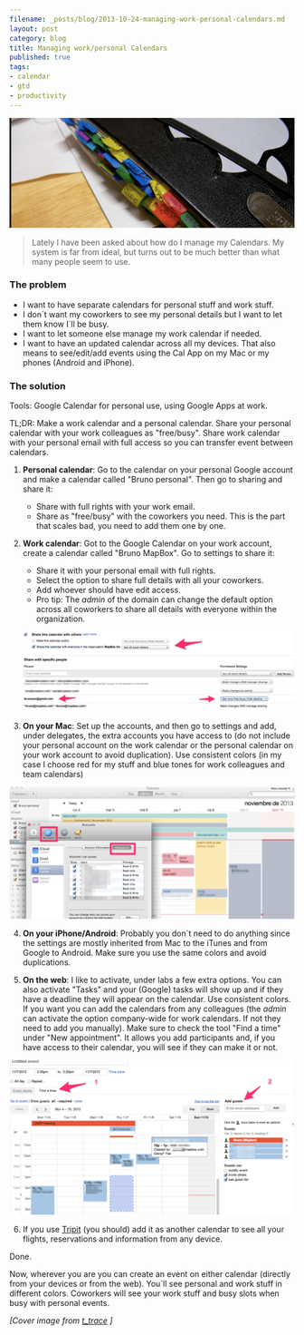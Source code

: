 ```yaml
---
filename: _posts/blog/2013-10-24-managing-work-personal-calendars.md
layout: post
category: blog
title: Managing work/personal Calendars
published: true
tags:
- calendar
- gtd
- productivity
---
```


![](/images/cal-cover.png)

> Lately I have been asked about how do I manage my Calendars. My system is far from ideal, but turns out to be much better than what many people seem to use.

### The problem

* I want to have separate calendars for personal stuff and work stuff.
* I don´t want my coworkers to see my personal details but I want to let them know
I´ll be busy.
* I want to let someone else manage my work calendar if needed.
* I want to have an updated calendar across all my devices. That also means to see/edit/add events using the Cal App on my Mac or my phones (Android and iPhone).


### The solution

Tools: Google Calendar for personal use, using Google Apps at work.

TL;DR: Make a work calendar and a personal calendar. Share your personal
calendar with your work colleagues as "free/busy". Share work calendar with
your personal email with full access so you can transfer event between calendars.

<!--more-->

1. **Personal calendar**: Go to the calendar on your personal Google
   account and make a calendar called "Bruno personal". Then go to sharing and share it:
    * Share with full rights with your work email.
    * Share as "free/busy" with the coworkers you need. This is the part
      that scales bad, you need to add them one by one.
2. **Work calendar**: Got to the Google Calendar on your work account,
   create a calendar called "Bruno MapBox". Go to settings to share it:
    * Share it with your personal email with full rights.
    * Select the option to share full details with all your coworkers.
    * Add whoever should have edit access.
    * Pro tip: The *admin* of the domain can change the default option across all coworkers to share all details with everyone within the organization.

    ![](/images/cal-share.png)

3. **On your Mac**: Set up the accounts, and then go to settings and add, under delegates, the extra accounts you have access to (do not include your personal account on the work calendar or the personal calendar on your work account to avoid duplication). Use consistent colors (in my case I choose red for my stuff and blue tones for work colleagues and team calendars)

  ![](/images/cal-mac-app.png)

4. **On your iPhone/Android**: Probably you don´t need to do anything since the settings are mostly inherited from Mac to the iTunes and from Google to Android. Make sure you use the same colors and avoid duplications.

5. **On the web**: I like to activate, under labs a few extra options. You can also activate "Tasks" and your (Google) tasks will show up and if they have a deadline they will appear on the calendar. Use consistent colors. If you want you can add the calendars from any colleagues (the *admin* can activate the option company-wide for work calendars. If not they need to add you manually). Make sure to check the tool "Find a time" under "New appointment". It allows you add participants and, if you have access to their calendar, you will see if they can make it or not.

  ![](/images/cal-find-time.png)

6. If you use [Tripit](https://www.tripit.com) (you should) add it as another calendar to see all your flights, reservations and information from any device.

Done.

Now, wherever you are you can create an event on either calendar
(directly from your devices or from the web). You´ll see personal and
work stuff in different colors. Coworkers will see your work stuff and busy slots when busy with personal events.

*[Cover image from [t_trace](https://www.flickr.com/photos/t_trace/282176246/) ]*
